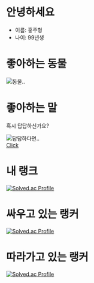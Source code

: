 # 안녕하세요
- 이름: 홍주형
- 나이: 99년생

# 좋아하는 동물
![동물..](https://i.namu.wiki/i/u2B6On7f7tF-Vvxc5nxYybqM1iDHybdDuPvjVymgRscHMQkRGnVrMQOKQossA5zoalemgJN2U60o4w0uUCEKRw.webp) <br>

# 좋아하는 말
혹시 답답하신가요? <br>

![답답하다면..](https://jjalbang.net/data/264614.jpg) <br>
[Click](https://ppss.kr/wp-content/uploads/2013/07/20130402_025303.png)

# 내 랭크
[![Solved.ac Profile](http://mazassumnida.wtf/api/v2/generate_badge?boj=wngud122)](https://solved.ac/wngud1225/)

# 싸우고 있는 랭커
[![Solved.ac Profile](http://mazassumnida.wtf/api/v2/generate_badge?boj=niggaud)](https://solved.ac/niggaud/)

# 따라가고 있는 랭커
[![Solved.ac Profile](http://mazassumnida.wtf/api/v2/generate_badge?boj=hjhassa1)](https://solved.ac/hjhassa1/)



